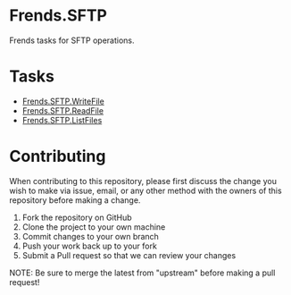 # Frends.SFTP

Frends tasks for SFTP operations.

# Tasks

- [Frends.SFTP.WriteFile](Frends.SFTP.WriteFile/README.md)
- [Frends.SFTP.ReadFile](Frends.SFTP.ReadFile/README.md)
- [Frends.SFTP.ListFiles](Frends.SFTP.ListFiles/README.md)

# Contributing
When contributing to this repository, please first discuss the change you wish to make via issue, email, or any other method with the owners of this repository before making a change.

1. Fork the repository on GitHub
2. Clone the project to your own machine
3. Commit changes to your own branch
4. Push your work back up to your fork
5. Submit a Pull request so that we can review your changes

NOTE: Be sure to merge the latest from "upstream" before making a pull request!